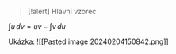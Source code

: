 
>[!alert] Hlavní vzorec
>
$\int u \, dv=uv-\int v \, du$

Ukázka:
![[Pasted image 20240204150842.png]]
